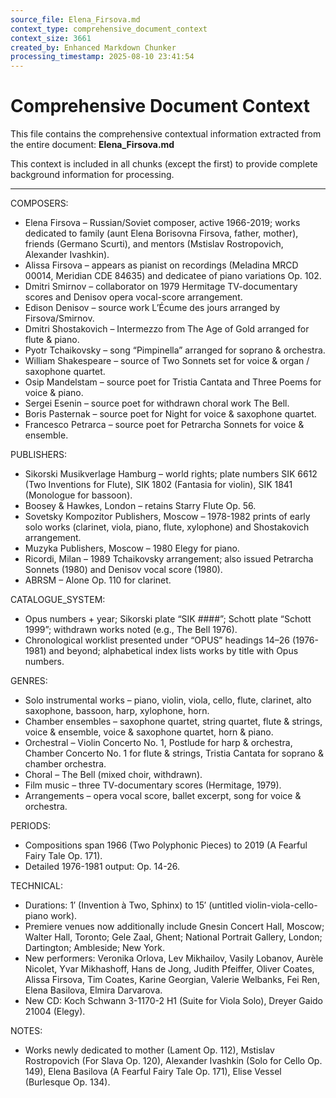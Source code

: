 ```yaml
---
source_file: Elena_Firsova.md
context_type: comprehensive_document_context
context_size: 3661
created_by: Enhanced Markdown Chunker
processing_timestamp: 2025-08-10 23:41:54
---
```


# Comprehensive Document Context

This file contains the comprehensive contextual information extracted from the entire document: **Elena_Firsova.md**

This context is included in all chunks (except the first) to provide complete background information for processing.

---

COMPOSERS:  
- Elena Firsova – Russian/Soviet composer, active 1966-2019; works dedicated to family (aunt Elena Borisovna Firsova, father, mother), friends (Germano Scurti), and mentors (Mstislav Rostropovich, Alexander Ivashkin).  
- Alissa Firsova – appears as pianist on recordings (Meladina MRCD 00014, Meridian CDE 84635) and dedicatee of piano variations Op. 102.  
- Dmitri Smirnov – collaborator on 1979 Hermitage TV-documentary scores and Denisov opera vocal-score arrangement.  
- Edison Denisov – source work L’Écume des jours arranged by Firsova/Smirnov.  
- Dmitri Shostakovich – Intermezzo from The Age of Gold arranged for flute & piano.  
- Pyotr Tchaikovsky – song “Pimpinella” arranged for soprano & orchestra.  
- William Shakespeare – source of Two Sonnets set for voice & organ / saxophone quartet.  
- Osip Mandelstam – source poet for Tristia Cantata and Three Poems for voice & piano.  
- Sergei Esenin – source poet for withdrawn choral work The Bell.  
- Boris Pasternak – source poet for Night for voice & saxophone quartet.  
- Francesco Petrarca – source poet for Petrarcha Sonnets for voice & ensemble.

PUBLISHERS:  
- Sikorski Musikverlage Hamburg – world rights; plate numbers SIK 6612 (Two Inventions for Flute), SIK 1802 (Fantasia for violin), SIK 1841 (Monologue for bassoon).  
- Boosey & Hawkes, London – retains Starry Flute Op. 56.  
- Sovetsky Kompozitor Publishers, Moscow – 1978-1982 prints of early solo works (clarinet, viola, piano, flute, xylophone) and Shostakovich arrangement.  
- Muzyka Publishers, Moscow – 1980 Elegy for piano.  
- Ricordi, Milan – 1989 Tchaikovsky arrangement; also issued Petrarcha Sonnets (1980) and Denisov vocal score (1980).  
- ABRSM – Alone Op. 110 for clarinet.

CATALOGUE_SYSTEM:  
- Opus numbers + year; Sikorski plate “SIK ####”; Schott plate “Schott 1999”; withdrawn works noted (e.g., The Bell 1976).  
- Chronological worklist presented under “OPUS” headings 14–26 (1976-1981) and beyond; alphabetical index lists works by title with Opus numbers.

GENRES:  
- Solo instrumental works – piano, violin, viola, cello, flute, clarinet, alto saxophone, bassoon, harp, xylophone, horn.  
- Chamber ensembles – saxophone quartet, string quartet, flute & strings, voice & ensemble, voice & saxophone quartet, horn & piano.  
- Orchestral – Violin Concerto No. 1, Postlude for harp & orchestra, Chamber Concerto No. 1 for flute & strings, Tristia Cantata for soprano & chamber orchestra.  
- Choral – The Bell (mixed choir, withdrawn).  
- Film music – three TV-documentary scores (Hermitage, 1979).  
- Arrangements – opera vocal score, ballet excerpt, song for voice & orchestra.

PERIODS:  
- Compositions span 1966 (Two Polyphonic Pieces) to 2019 (A Fearful Fairy Tale Op. 171).  
- Detailed 1976-1981 output: Op. 14-26.

TECHNICAL:  
- Durations: 1′ (Invention à Two, Sphinx) to 15′ (untitled violin-viola-cello-piano work).  
- Premiere venues now additionally include Gnesin Concert Hall, Moscow; Walter Hall, Toronto; Gele Zaal, Ghent; National Portrait Gallery, London; Dartington; Ambleside; New York.  
- New performers: Veronika Orlova, Lev Mikhailov, Vasily Lobanov, Aurèle Nicolet, Yvar Mikhashoff, Hans de Jong, Judith Pfeiffer, Oliver Coates, Alissa Firsova, Tim Coates, Karine Georgian, Valerie Welbanks, Fei Ren, Elena Basilova, Elmira Darvarova.  
- New CD: Koch Schwann 3-1170-2 H1 (Suite for Viola Solo), Dreyer Gaido 21004 (Elegy).

NOTES:  
- Works newly dedicated to mother (Lament Op. 112), Mstislav Rostropovich (For Slava Op. 120), Alexander Ivashkin (Solo for Cello Op. 149), Elena Basilova (A Fearful Fairy Tale Op. 171), Elise Vessel (Burlesque Op. 134).
